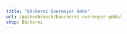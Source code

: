```yaml
---
title: "Bäckerei Overmeyer GmbH"
url: /quakenbrueck/baeckerei-overmeyer-gmbh/
shop: Bäckerei
---
```


